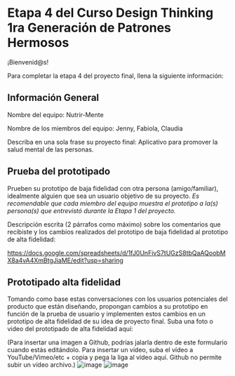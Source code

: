 # Etapa 4 del Curso Design Thinking 1ra Generación de Patrones Hermosos

¡Bienvenid@s!

Para completar la etapa 4 del proyecto final, llena la siguiente información:

## Información General

Nombre del equipo: Nutrir-Mente

Nombre de los miembros del equipo: Jenny, Fabiola, Claudia

Describa en una sola frase su proyecto final: Aplicativo para promover la salud mental de las personas.

## Prueba del prototipado

Prueben su prototipo de baja fidelidad con otra persona (amigo/familiar), idealmente alguien que sea un usuario objetivo de su proyecto. 
_Es recomendable que cada miembro del equipo muestra el prototipo a la(s) persona(s) que entrevistó durante la Etapa 1 del proyecto._

Descripción escrita (2 párrafos como máximo) sobre los comentarios que recibiste y los cambios realizados del prototipo de baja fidelidad al prototipo de alta fidelidad:



https://docs.google.com/spreadsheets/d/1fJ0UnFivS7tUGzS8tbQaAQoobMX8a4vA4XmBtgJiaME/edit?usp=sharing

## Prototipado alta fidelidad

Tomando como base estas conversaciones con los usuarios potenciales del producto que están diseñando, propongan cambios a su prototipo en función de la prueba de usuario y implementen estos cambios en un prototipo de alta fidelidad de su idea de proyecto final. Suba una foto o video del prototipado de alta fidelidad aquí:

(Para insertar una imagen a Github, podrías jalarla dentro de este formulario cuando estás editándolo. Para insertar un vídeo, suba el vídeo a YouTube/Vimeo/etc + copia y pega la liga al vídeo aquí. Github no permite subir un vídeo archivo.)
![image](https://user-images.githubusercontent.com/91504210/233867980-48b60f25-f64f-4dd5-aed3-5d45a3bd0127.png)
![image](https://user-images.githubusercontent.com/91504210/233867998-45edb8e6-ec05-4d6a-b089-38b6baebc2f0.png)
